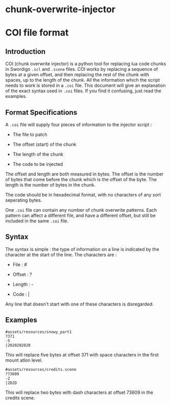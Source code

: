 # chunk-overwrite-injector


# COI file format

## Introduction

COI (chunk overwrite injector) is a python tool for replacing lua code chunks in Swordigo `.scl` and `.scene` files. COI works by replacing a sequence of bytes at a given offset, and then replacing the rest of the chunk with spaces, up to the length of the chunk. All the information which the script needs to work is stored in a `.coi` file. This document will give an explanation of the exact syntax used in `.coi` files. If you find it confusing, just read the examples.

## Format Specifications

A `.coi` file will supply four pieces of information to the injector script :

- The file to patch

- The offset (start) of the chunk

- The length of the chunk

- The code to be injected

The offset and length are both measured in bytes. The offset is the number of bytes that come before the chunk which is the offset of the byte. The length is the number of bytes in the chunk.

The code should be in hexadecimal format, with no characters of any sort seperating bytes.

One `.coi` file can contain any number of chunk overwrite patterns. Each pattern can affect a different file, and have a different offset, but still be included in the same `.coi` file.

## Syntax

The syntax is simple : the type of information on a line is indicated by the character at the start of the line. The characters are :

- File : #

- Offset : ?

- Length : -

- Code : |

Any line that doesn't start with one of these characters is disregarded.
 
## Examples

```
#assets/resources/snowy_part1
?371
-5
|2020202020
```

This will replace five bytes at offset 371 with space characters in the first mount atlon level.

```
#assets/resources/credits.scene
?73609
-2
|2D2D
```

This will replace two bytes with dash characters at offset 73609 in the credits scene.
